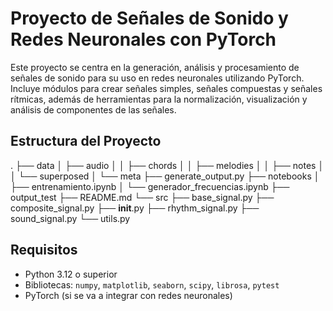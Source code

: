 # Proyecto de Señales de Sonido y Redes Neuronales con PyTorch

Este proyecto se centra en la generación, análisis y procesamiento de señales de sonido para su uso en redes neuronales utilizando PyTorch. Incluye módulos para crear señales simples, señales compuestas y señales rítmicas, además de herramientas para la normalización, visualización y análisis de componentes de las señales.

## Estructura del Proyecto
.
├── data
│   ├── audio
│   │   ├── chords
│   │   ├── melodies
│   │   ├── notes
│   │   └── superposed
│   └── meta
├── generate_output.py
├── notebooks
│   ├── entrenamiento.ipynb
│   └── generador_frecuencias.ipynb
├── output_test
├── README.md
└── src
    ├── base_signal.py
    ├── composite_signal.py
    ├── __init__.py
    ├── rhythm_signal.py
    ├── sound_signal.py
    └── utils.py


## Requisitos

- Python 3.12 o superior
- Bibliotecas: `numpy`, `matplotlib`, `seaborn`, `scipy`, `librosa`, `pytest`
- PyTorch (si se va a integrar con redes neuronales)